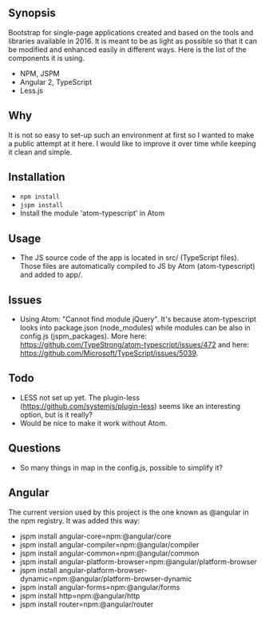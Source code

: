 ## Synopsis

Bootstrap for single-page applications created and based on the tools and libraries available in 2016. It is meant to be as light as possible so that it can be modified and enhanced easily in different ways. Here is the list of the components it is using.

* NPM, JSPM
* Angular 2, TypeScript
* Less.js

## Why

It is not so easy to set-up such an environment at first so I wanted to make a public attempt at it here. I would like to improve it over time while keeping it clean and simple.

## Installation

* `npm install`
* `jspm install`
* Install the module 'atom-typescript' in Atom

## Usage

* The JS source code of the app is located in src/ (TypeScript files). Those files are automatically compiled to JS by Atom (atom-typescript) and added to app/.

## Issues

* Using Atom: "Cannot find module jQuery". It's because atom-typescript looks into package.json (node_modules) while modules can be also in config.js (jspm_packages). More here: https://github.com/TypeStrong/atom-typescript/issues/472 and here: https://github.com/Microsoft/TypeScript/issues/5039.

## Todo

* LESS not set up yet. The plugin-less (https://github.com/systemjs/plugin-less) seems like an interesting option, but is it really?
* Would be nice to make it work without Atom.

## Questions

* So many things in map in the config.js, possible to simplify it?

## Angular

The current version used by this project is the one known as @angular in the npm registry. It was added this way:

* jspm install angular-core=npm:@angular/core
* jspm install angular-compiler=npm:@angular/compiler
* jspm install angular-common=npm:@angular/common
* jspm install angular-platform-browser=npm:@angular/platform-browser
* jspm install angular-platform-browser-dynamic=npm:@angular/platform-browser-dynamic
* jspm install angular-forms=npm:@angular/forms
* jspm install http=npm:@angular/http
* jspm install router=npm:@angular/router
